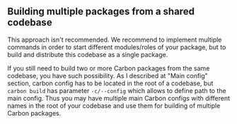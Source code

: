 ## Building multiple packages from a shared codebase
This approach isn't recommended. We recommend to implement multiple commands in order to start different modules/roles of your package, but to build and distribute this codebase as a single package.

If you still need to build two or more Carbon packages from the same codebase, you have such possibility. As I described at "Main config" section, carbon config has to be located in the root of a codebase, but `carbon build` has parameter `-c/--config` which allows to define path to the main config. Thus you may have multiple main Carbon configs with different names in the root of your codebase and use them for building of multiple Carbon packages.
